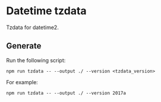 # Datetime tzdata

Tzdata for datetime2.

## Generate

Run the following script:

```
npm run tzdata -- --output ./ --version <tzdata_version>
```

For example:

```
npm run tzdata -- --output ./ --version 2017a
```

